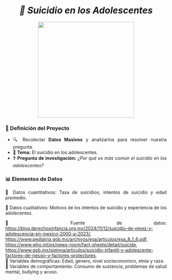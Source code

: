 <div align="justify">
<h1 align="center"><em><strong>📌 Suicidio en los Adolescentes </strong></em></h1>
<p align="center">
  <img
src=https://www.fmposgrado.unam.mx/wp-content/uploads/SDM2-980x816.png width="300"/>
</p>


### 📖 Definición del Proyecto  
- 🔍 Recolectar **Datos Masivos** y analizarlos para resolver nuestra pregunta.  
- 📑 **Tema:** El suicidio en los adolescentes.  
- ❓ **Pregunta de investigación:** *¿Por qué es más común el suicidio en los adolescentes?*  

### 📊 Elementos de Datos
 🔹 Datos cuantitativos: Tasa de suicidios, intentos de suicidio y edad promedio.
 
 🔹 Datos cualitativos: Motivos de los intentos de suicidio y experiencia de los adolecentes.
 
 🔹 Fuente de datos: https://blog.derechosinfancia.org.mx/2024/11/12/suicidio-de-ninez-y-adolescencia-en-mexico-2000-a-2023/, https://www.pediatria.gob.mx/archivos/esa/articulos/esa_8_1_6.pdf, https://www.who.int/es/news-room/fact-sheets/detail/suicide, https://www.gob.mx/sipinna/articulos/suicidio-infantil-y-adolescente-factores-de-riesgo-y-factores-protectores.  
 🔹 Variables demográficas: Edad, genero, nivel socieconomico, etnia y raza.  
 🔹 Variables de comportamiento: Consumo de sustancia, problemas de salud mental, bullying y acoso.  
</div>
